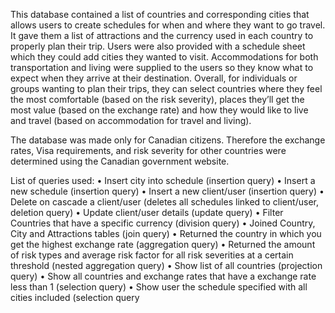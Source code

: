 This database contained a list of countries and corresponding cities that allows
users to create schedules for when and where they want to go travel. It gave them a
list of attractions and the currency used in each country to properly plan their trip.
Users were also provided with a schedule sheet which they could add cities they
wanted to visit. Accommodations for both transportation and living were supplied
to the users so they know what to expect when they arrive at their destination.
Overall, for individuals or groups wanting to plan their trips, they can select
countries where they feel the most comfortable (based on the risk severity), places
they’ll get the most value (based on the exchange rate) and how they would like to
live and travel (based on accommodation for travel and living).

The database was made only for Canadian citizens. Therefore the exchange rates,
Visa requirements, and risk severity for other countries were determined using the
Canadian government website.


List of queries used:
• Insert city into schedule (insertion query)
• Insert a new schedule (insertion query)
• Insert a new client/user (insertion query)
• Delete on cascade a client/user (deletes all schedules linked to client/user,
deletion query)
• Update client/user details (update query)
• Filter Countries that have a specific currency (division query)
• Joined Country, City and Attractions tables (join query)
• Returned the country in which you get the highest exchange rate
(aggregation query)
• Returned the amount of risk types and average risk factor for all risk
severities at a certain threshold (nested aggregation query)
• Show list of all countries (projection query)
• Show all countries and exchange rates that have a exchange rate less than 1
(selection query)
• Show user the schedule specified with all cities included (selection query
